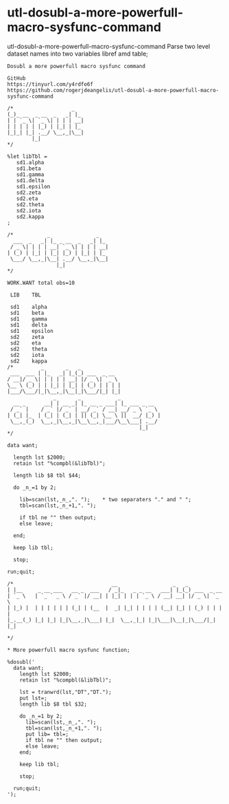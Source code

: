 # utl-dosubl-a-more-powerfull-macro-sysfunc-command
utl-dosubl-a-more-powerfull-macro-sysfunc-command
    Parse two level dataset names into two variables libref amd table;                              
                                                                                                    
    Dosubl a more powerfull macro sysfunc command                                                   
                                                                                                    
    GitHub                                                                                          
    https://tinyurl.com/y4rdfo6f                                                                    
    https://github.com/rogerjdeangelis/utl-dosubl-a-more-powerfull-macro-sysfunc-command            
                                                                                                    
    /*                   _                                                                          
    (_)_ __  _ __  _   _| |_                                                                        
    | | `_ \| `_ \| | | | __|                                                                       
    | | | | | |_) | |_| | |_                                                                        
    |_|_| |_| .__/ \__,_|\__|                                                                       
            |_|                                                                                     
    */                                                                                              
                                                                                                    
    %let libTbl =                                                                                   
       sd1.alpha                                                                                    
       sd1.beta                                                                                     
       sd1.gamma                                                                                    
       sd1.delta                                                                                    
       sd1.epsilon                                                                                  
       sd2.zeta                                                                                     
       sd2.eta                                                                                      
       sd2.theta                                                                                    
       sd2.iota                                                                                     
       sd2.kappa                                                                                    
    ;                                                                                               
                                                                                                    
    /*           _               _                                                                  
      ___  _   _| |_ _ __  _   _| |_                                                                
     / _ \| | | | __| `_ \| | | | __|                                                               
    | (_) | |_| | |_| |_) | |_| | |_                                                                
     \___/ \__,_|\__| .__/ \__,_|\__|                                                               
                    |_|                                                                             
    */                                                                                              
                                                                                                    
    WORK.WANT total obs=10                                                                          
                                                                                                    
     LIB    TBL                                                                                     
                                                                                                    
     sd1    alpha                                                                                   
     sd1    beta                                                                                    
     sd1    gamma                                                                                   
     sd1    delta                                                                                   
     sd1    epsilon                                                                                 
     sd2    zeta                                                                                    
     sd2    eta                                                                                     
     sd2    theta                                                                                   
     sd2    iota                                                                                    
     sd2    kappa                                                                                   
    /*         _       _   _                                                                        
     ___  ___ | |_   _| |_(_) ___  _ __                                                             
    / __|/ _ \| | | | | __| |/ _ \| `_ \                                                            
    \__ \ (_) | | |_| | |_| | (_) | | | |                                                           
    |___/\___/|_|\__,_|\__|_|\___/|_| |_|                                                           
                   _       _            _                                                           
      __ _      __| | __ _| |_ __ _ ___| |_ ___ _ __                                                
     / _` |    / _` |/ _` | __/ _` / __| __/ _ \ `_ \                                               
    | (_| |_  | (_| | (_| | || (_| \__ \ ||  __/ |_) |                                              
     \__,_(_)  \__,_|\__,_|\__\__,_|___/\__\___| .__/                                               
                                               |_|                                                  
    */                                                                                              
                                                                                                    
    data want;                                                                                      
                                                                                                    
      length lst $2000;                                                                             
      retain lst "%compbl(&libTbl)";                                                                
                                                                                                    
      length lib $8 tbl $44;                                                                        
                                                                                                    
      do _n_=1 by 2;                                                                                
                                                                                                    
        lib=scan(lst,_n_,". ");    * two separaters "." and " ";                                    
        tbl=scan(lst,_n_+1,". ");                                                                   
                                                                                                    
        if tbl ne "" then output;                                                                   
        else leave;                                                                                 
                                                                                                    
      end;                                                                                          
                                                                                                    
      keep lib tbl;                                                                                 
                                                                                                    
      stop;                                                                                         
                                                                                                    
    run;quit;                                                                                       
                                                                                                    
    /*                                __                  _   _                                     
    | |__     _ __ ___   __ _  ___   / _|_   _ _ __   ___| |_(_) ___  _ __                          
    | `_ \   | `_ ` _ \ / _` |/ __| | |_| | | | `_ \ / __| __| |/ _ \| `_ \                         
    | |_) |  | | | | | | (_| | (__  |  _| |_| | | | | (__| |_| | (_) | | | |                        
    |_.__(_) |_| |_| |_|\__,_|\___| |_|  \__,_|_| |_|\___|\__|_|\___/|_| |_|                        
                                                                                                    
    */                                                                                              
                                                                                                    
    * More powerfull macro sysfunc function;                                                        
                                                                                                    
    %dosubl('                                                                                       
      data want;                                                                                    
        length lst $2000;                                                                           
        retain lst "%compbl(&libTbl)";                                                              
                                                                                                    
        lst = tranwrd(lst,"DT","DT.");                                                              
        put lst=;                                                                                   
        length lib $8 tbl $32;                                                                      
                                                                                                    
        do _n_=1 by 2;                                                                              
          lib=scan(lst,_n_,". ");                                                                   
          tbl=scan(lst,_n_+1,". ");                                                                 
          put lib= tbl=;                                                                            
          if tbl ne "" then output;                                                                 
          else leave;                                                                               
        end;                                                                                        
                                                                                                    
        keep lib tbl;                                                                               
                                                                                                    
        stop;                                                                                       
                                                                                                    
      run;quit;                                                                                     
    ');                                                                                             
                                                                                                    
                                                                                                    
